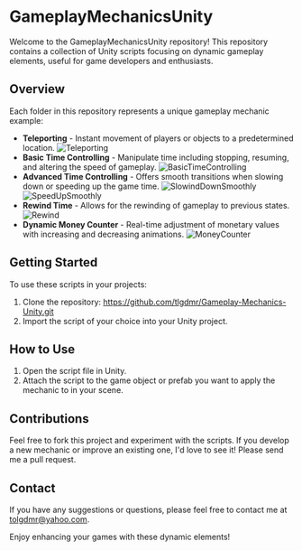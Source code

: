 # GameplayMechanicsUnity

Welcome to the GameplayMechanicsUnity repository! This repository contains a collection of Unity scripts focusing on dynamic gameplay elements, useful for game developers and enthusiasts.

## Overview

Each folder in this repository represents a unique gameplay mechanic example:

- **Teleporting** - Instant movement of players or objects to a predetermined location.
![Teleporting](https://github.com/tlgdmr/Gameplay-Mechanics-Unity/assets/76128236/e2cd2814-0296-4d88-9930-4090d385bd83)
- **Basic Time Controlling** - Manipulate time including stopping, resuming, and altering the speed of gameplay.
![BasicTimeControlling](https://github.com/tlgdmr/Gameplay-Mechanics-Unity/assets/76128236/c8f1406e-ec88-4361-967d-8f5d49c5e8d3)
- **Advanced Time Controlling** - Offers smooth transitions when slowing down or speeding up the game time.
![SlowindDownSmoothly](https://github.com/tlgdmr/Gameplay-Mechanics-Unity/assets/76128236/94425082-124f-49d7-9c33-80b7b01c109a)
![SpeedUpSmoothly](https://github.com/tlgdmr/Gameplay-Mechanics-Unity/assets/76128236/e44439a3-81e8-44e3-ac0e-ffbe47b5a057)
- **Rewind Time** - Allows for the rewinding of gameplay to previous states.
![Rewind](https://github.com/tlgdmr/Gameplay-Mechanics-Unity/assets/76128236/c5cc3fd2-c28d-440f-8fa6-d2266384cf88)
- **Dynamic Money Counter** - Real-time adjustment of monetary values with increasing and decreasing animations.
![MoneyCounter](https://github.com/tlgdmr/Gameplay-Mechanics-Unity/assets/76128236/3ad0948c-489d-4c0e-afde-1ca5d1b05035)

## Getting Started

To use these scripts in your projects:

1. Clone the repository: https://github.com/tlgdmr/Gameplay-Mechanics-Unity.git
2. Import the script of your choice into your Unity project.

## How to Use

1. Open the script file in Unity.
2. Attach the script to the game object or prefab you want to apply the mechanic to in your scene.

## Contributions

Feel free to fork this project and experiment with the scripts. If you develop a new mechanic or improve an existing one, I'd love to see it! Please send me a pull request.

## Contact

If you have any suggestions or questions, please feel free to contact me at tolgdmr@yahoo.com.

Enjoy enhancing your games with these dynamic elements!
